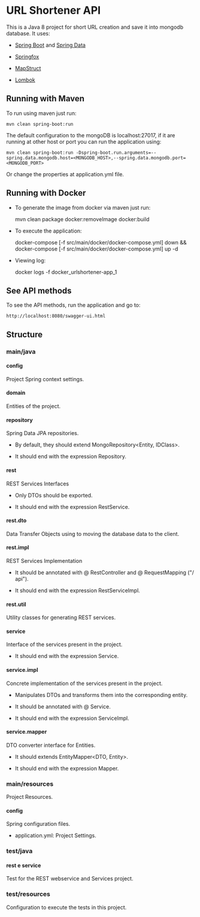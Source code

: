 # URL Shortener API

This is a Java 8 project for short URL creation and save it into mongodb database. It uses:

* [Spring Boot](https://spring.io/projects/spring-boot) and [Spring Data](https://spring.io/projects/spring-data) 

* [Springfox](http://springfox.github.io/springfox/)

* [MapStruct](http://mapstruct.org/)

* [Lombok](https://projectlombok.org)

## Running with Maven

To run using maven just run:


    mvn clean spring-boot:run

The default configuration to the mongoDB is localhost:27017, if it are running at other host or port you can run the application using:
 

    mvn clean spring-boot:run -Dspring-boot.run.arguments=--spring.data.mongodb.host=<MONGODB_HOST>,--spring.data.mongodb.port=<MONGODB_PORT>

Or change the properties at application.yml file.

## Running with Docker

* To generate the image from docker via maven just run:
 

    mvn clean package docker:removeImage docker:build 
	
* To execute the application:
 

    docker-compose [-f src/main/docker/docker-compose.yml] down && docker-compose [-f src/main/docker/docker-compose.yml] up -d
	
* Viewing log:
 

    docker logs -f docker_urlshortener-app_1

    
## See API methods

To see the API methods, run the application and go to:
 

    http://localhost:8080/swagger-ui.html
	
## Structure
### main/java
#### config
Project Spring context settings.

#### domain
Entities of the project. 

#### repository
Spring Data JPA repositories.

* By default, they should extend MongoRepository<Entity, IDClass>.

* It should end with the expression Repository.

#### rest
REST Services Interfaces

* Only DTOs should be exported.

* It should end with the expression RestService.

#### rest.dto
Data Transfer Objects using to moving the database data to the client.

#### rest.impl
REST Services Implementation

* It should be annotated with @ RestController and @ RequestMapping ("/ api").

* It should end with the expression RestServiceImpl.

#### rest.util
Utility classes for generating REST services.

#### service
Interface of the services present in the project.

* It should end with the expression Service. 

#### service.impl
Concrete implementation of the services present in the project.

* Manipulates DTOs and transforms them into the corresponding entity.

* It should be annotated with @ Service.

* It should end with the expression ServiceImpl.

#### service.mapper
DTO converter interface for Entities.

* It should extends EntityMapper<DTO, Entity>.

* It should end with the expression Mapper.

### main/resources
Project Resources.

#### config
Spring configuration files.

* application.yml: Project Settings.

### test/java
#### rest e service
Test for the REST webservice and Services project.

### test/resources
Configuration to execute the tests in this project.
